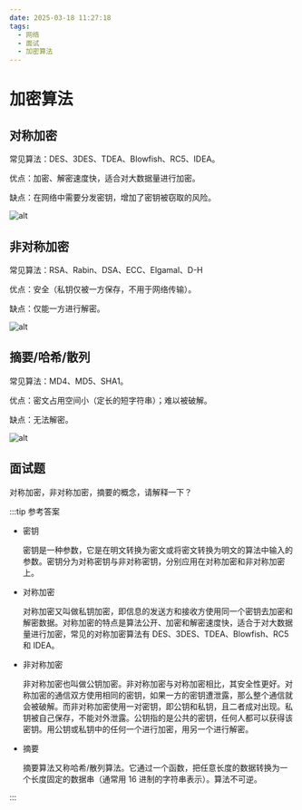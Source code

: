 ```yaml
---
date: 2025-03-18 11:27:18
tags:
  - 网络
  - 面试
  - 加密算法
---
```


# 加密算法

## 对称加密

常见算法：DES、3DES、TDEA、Blowfish、RC5、IDEA。

优点：加密、解密速度快，适合对大数据量进行加密。

缺点：在网络中需要分发密钥，增加了密钥被窃取的风险。

![alt](https://blog-1328542955.cos.ap-shanghai.myqcloud.com/20211021150521.png)

## 非对称加密

常见算法：RSA、Rabin、DSA、ECC、Elgamal、D-H

优点：安全（私钥仅被一方保存，不用于网络传输）。

缺点：仅能一方进行解密。

![alt](https://blog-1328542955.cos.ap-shanghai.myqcloud.com/20211021151158.png)

## 摘要/哈希/散列

常见算法：MD4、MD5、SHA1。

优点：密文占用空间小（定长的短字符串）；难以被破解。

缺点：无法解密。

![alt](https://blog-1328542955.cos.ap-shanghai.myqcloud.com/20211021151642.png)

## 面试题

对称加密，非对称加密，摘要的概念，请解释一下？

:::tip 参考答案

- 密钥

  密钥是一种参数，它是在明文转换为密文或将密文转换为明文的算法中输入的参数。密钥分为对称密钥与非对称密钥，分别应用在对称加密和非对称加密上。

- 对称加密

  对称加密又叫做私钥加密，即信息的发送方和接收方使用同一个密钥去加密和解密数据。对称加密的特点是算法公开、加密和解密速度快，适合于对大数据量进行加密，常见的对称加密算法有 DES、3DES、TDEA、Blowfish、RC5 和 IDEA。

- 非对称加密

  非对称加密也叫做公钥加密。非对称加密与对称加密相比，其安全性更好。对称加密的通信双方使用相同的密钥，如果一方的密钥遭泄露，那么整个通信就会被破解。而非对称加密使用一对密钥，即公钥和私钥，且二者成对出现。私钥被自己保存，不能对外泄露。公钥指的是公共的密钥，任何人都可以获得该密钥。用公钥或私钥中的任何一个进行加密，用另一个进行解密。

- 摘要

  摘要算法又称哈希/散列算法。它通过一个函数，把任意长度的数据转换为一个长度固定的数据串（通常用 16 进制的字符串表示）。算法不可逆。

:::
